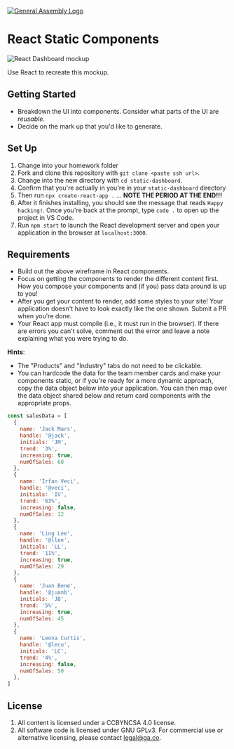 [![General Assembly Logo](https://camo.githubusercontent.com/1a91b05b8f4d44b5bbfb83abac2b0996d8e26c92/687474703a2f2f692e696d6775722e636f6d2f6b6538555354712e706e67)](https://generalassemb.ly/education/web-development-immersive)

# React Static Components

![React Dashboard mockup](https://media.git.generalassemb.ly/user/17300/files/4a24d580-ae40-11eb-966b-75de62388298)

Use React to recreate this mockup.

## Getting Started

- Breakdown the UI into components.  Consider what parts of the UI are _reusable_.
- Decide on the mark up that you'd like to generate.

## Set Up

1. Change into your homework folder
1. Fork and clone this repository with `git clone <paste ssh url>`.
1. Change into the new directory with `cd static-dashboard`.
1. Confirm that you're actually in you're in your `static-dashboard` directory 
2. Then run `npx create-react-app .` ... **NOTE THE PERIOD AT THE END!!!**
3. After it finishes installing, you should see the message that reads `Happy hacking!`. Once you're back at the prompt, type `code .` to open up the project in VS Code.
4. Run `npm start` to launch the React development server and open your application in the browser at `localhost:3000`. 

## Requirements

- Build out the above wireframe in React components. 
- Focus on getting the components to render the different content first. How you compose your components and (if you) pass data around is up to you! 
- After you get your content to render, add some styles to your site! Your application doesn't have to look exactly like the one shown. Submit a PR when you're done.
- Your React app must compile (i.e., it must run in the browser). If there are errors you can't solve, comment out the error and leave a note explaining what you were trying to do.


**Hints**:

- The "Products" and "Industry" tabs do not need to be clickable. 
- You can hardcode the data for the team member cards and make your components static, or if you're ready for a more dynamic approach, copy the data object below into your application. You can then map over the data object shared below and return card components with the appropriate props. 

```js
const salesData = [
  {
    name: 'Jack Mars',
    handle: '@jack', 
    initials: 'JM',
    trend: '3%',
    increasing: true,
    numOfSales: 68
  },
  {
    name: 'Irfan Veci',
    handle: '@veci', 
    initials: 'IV',
    trend: '63%',
    increasing: false,
    numOfSales: 12
  },
  {
    name: 'Ling Lee',
    handle: '@llee', 
    initials: 'LL',
    trend: '11%',
    increasing: true,
    numOfSales: 29
  },
  {
    name: 'Juan Bene',
    handle: '@juanb', 
    initials: 'JB',
    trend: '5%',
    increasing: true,
    numOfSales: 45
  },
  {
    name: 'Leona Curtis',
    handle: '@lecu', 
    initials: 'LC',
    trend: '4%',
    increasing: false,
    numOfSales: 50
  },
]
```

## License

1.  All content is licensed under a CC­BY­NC­SA 4.0 license.
1.  All software code is licensed under GNU GPLv3. For commercial use or
    alternative licensing, please contact legal@ga.co.
